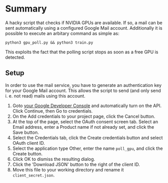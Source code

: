 # Summary
A hacky script that checks if NVIDIA GPUs are available.
If so, a mail can be sent automatically using a configured Google Mail account.
Additionally it is possible to execute an arbitary command as simple as:
```
python3 gpu_poll.py && python3 train.py
```
This exploits the fact that the polling script stops as soon as a free GPU is detected.

## Setup
In order to use the mail service, you have to generate an authentication key for your Google Mail account.
This allows the script to send (and only send i. e. not read) mails using this account.

1. Goto [your Google Developer Console](https://console.developers.google.com/start/api?id=gmail) and automatically turn on the API. Click Continue, then Go to credentials.
2. On the Add credentials to your project page, click the Cancel button.
3. At the top of the page, select the OAuth consent screen tab. Select an Email address, enter a Product name if not already set, and click the Save button.
4. Select the Credentials tab, click the Create credentials button and select OAuth client ID.
5. Select the application type Other, enter the name `poll_gpu`, and click the Create button.
6. Click OK to dismiss the resulting dialog.
7. Click the 'Download JSON' button to the right of the client ID.
8. Move this file to your working directory and rename it `client_secret.json`.

